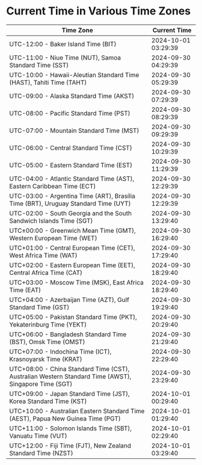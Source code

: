 # Current Time in Various Time Zones

| Time Zone | Current Time |
|-----------|--------------|
| UTC-12:00 - Baker Island Time (BIT) | 2024-10-01 03:29:39 |
| UTC-11:00 - Niue Time (NUT), Samoa Standard Time (SST) | 2024-09-30 04:29:39 |
| UTC-10:00 - Hawaii-Aleutian Standard Time (HAST), Tahiti Time (TAHT) | 2024-09-30 05:29:39 |
| UTC-09:00 - Alaska Standard Time (AKST) | 2024-09-30 07:29:39 |
| UTC-08:00 - Pacific Standard Time (PST) | 2024-09-30 08:29:39 |
| UTC-07:00 - Mountain Standard Time (MST) | 2024-09-30 09:29:39 |
| UTC-06:00 - Central Standard Time (CST) | 2024-09-30 10:29:39 |
| UTC-05:00 - Eastern Standard Time (EST) | 2024-09-30 11:29:39 |
| UTC-04:00 - Atlantic Standard Time (AST), Eastern Caribbean Time (ECT) | 2024-09-30 12:29:39 |
| UTC-03:00 - Argentina Time (ART), Brasília Time (BRT), Uruguay Standard Time (UYT) | 2024-09-30 12:29:39 |
| UTC-02:00 - South Georgia and the South Sandwich Islands Time (SGT) | 2024-09-30 13:29:40 |
| UTC±00:00 - Greenwich Mean Time (GMT), Western European Time (WET) | 2024-09-30 16:29:40 |
| UTC+01:00 - Central European Time (CET), West Africa Time (WAT) | 2024-09-30 17:29:40 |
| UTC+02:00 - Eastern European Time (EET), Central Africa Time (CAT) | 2024-09-30 18:29:40 |
| UTC+03:00 - Moscow Time (MSK), East Africa Time (EAT) | 2024-09-30 18:29:40 |
| UTC+04:00 - Azerbaijan Time (AZT), Gulf Standard Time (GST) | 2024-09-30 19:29:40 |
| UTC+05:00 - Pakistan Standard Time (PKT), Yekaterinburg Time (YEKT) | 2024-09-30 20:29:40 |
| UTC+06:00 - Bangladesh Standard Time (BST), Omsk Time (OMST) | 2024-09-30 21:29:40 |
| UTC+07:00 - Indochina Time (ICT), Krasnoyarsk Time (KRAT) | 2024-09-30 22:29:40 |
| UTC+08:00 - China Standard Time (CST), Australian Western Standard Time (AWST), Singapore Time (SGT) | 2024-09-30 23:29:40 |
| UTC+09:00 - Japan Standard Time (JST), Korea Standard Time (KST) | 2024-10-01 00:29:40 |
| UTC+10:00 - Australian Eastern Standard Time (AEST), Papua New Guinea Time (PGT) | 2024-10-01 01:29:40 |
| UTC+11:00 - Solomon Islands Time (SBT), Vanuatu Time (VUT) | 2024-10-01 02:29:40 |
| UTC+12:00 - Fiji Time (FJT), New Zealand Standard Time (NZST) | 2024-10-01 03:29:40 |
